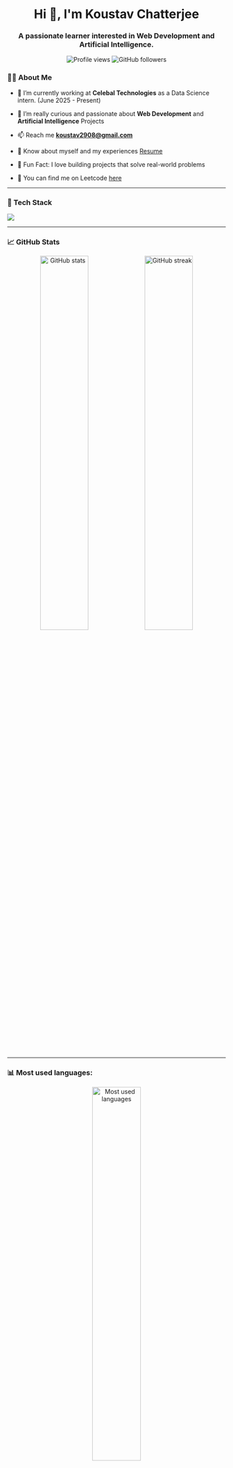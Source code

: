 <h1 align="center">Hi 👋, I'm Koustav Chatterjee</h1>
<h3 align="center">A passionate learner interested in Web Development and Artificial Intelligence.</h3>

<p align="center">
  <img src="https://komarev.com/ghpvc/?username=Koustav2908&label=Profile%20views&color=0e75b6&style=flat" alt="Profile views" />
  <img src="https://img.shields.io/github/followers/Koustav2908?label=Followers&style=social" alt="GitHub followers" />
</p>

### 👨‍💻 About Me

-   🔭 I’m currently working at **Celebal Technologies** as a Data Science intern. (June 2025 - Present)

-   👯 I’m really curious and passionate about **Web Development** and **Artificial Intelligence** Projects

-   📫 Reach me **koustav2908@gmail.com**

-   📄 Know about myself and my experiences [Resume](https://drive.google.com/file/d/16mdTdn_Cdpat5sPXSRCabkZwTJfL-am4/view?usp=drivesdk)

-   🧠 Fun Fact: I love building projects that solve real-world problems

-   🧩 You can find me on Leetcode [here](https://leetcode.com/u/Koustav_29/)

---

### 🧠 Tech Stack

<p align="left">
  <img src="https://skillicons.dev/icons?i=python,java,js,react,nodejs,mongodb,c,mysql,html,css,git,github,linux,vscode,typescript,flask" />
</p>

---

### 📈 GitHub Stats

<p align="center">
  <img src="https://github-readme-stats.vercel.app/api?username=Koustav2908&show_icons=true&theme=jolly" alt="GitHub stats" width="47%" />
  <img src="https://github-readme-streak-stats.herokuapp.com/?user=Koustav2908&theme=jolly" alt="GitHub streak" width="47%" />
</p>

---

<h3 align="left"> 📊 Most used languages: </h3>

<p align="center">
    <img src="https://github-readme-stats.vercel.app/api/top-langs/?username=Koustav2908&exclude_repo=popular-languages,anomaly-detection,heart-disease-eda,titanic-dataset-analysis,house-price-prediction&layout=compact&theme=jolly" alt="Most used languages" width="47%" />
</p>

---

### 🚀 Projects

Here are a few things I’ve built:

-   🧭 **Wanderlust** – An AirBnb type website using MongoDB, Express, EJS, Node.js
-   🌿 **Plant Disease Detection** – CNN-based image classifier

👉 See all my projects: [Repositories](https://github.com/Koustav2908?tab=repositories)

---

### 💬 Let’s Connect!

<p>
  <a href="https://www.linkedin.com/in/koustav-chatterjee-b67ba9250/" target="_blank"><img src="https://img.shields.io/badge/LinkedIn-Koustav%20Chatterjee-blue?logo=linkedin" /></a>
  <a href="mailto:koustav2908@gmail.com"><img src="https://img.shields.io/badge/Email-koustav2908%40gmail.com-red?logo=gmail" /></a>
</p>
